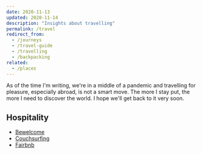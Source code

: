 ```yaml
---
date: 2020-11-13
updated: 2020-11-14
description: "Insights about travelling"
permalink: /travel
redirect_from:
  - /journeys
  - /travel-guide
  - /travelling
  - /backpacking
related:
  - /places
---
```

As of the time I'm writing, we're in a middle of a pandemic and travelling for pleasure, especially abroad, is not a smart move. The more I stay put, the more I need to discover the world. I hope we'll get back to it very soon.

## Hospitality

- [Bewelcome](https://www.bewelcome.org)
- [Couchsurfing](https://www.couchsurfing.com)
- [Fairbnb](https://fairbnb.coop)
